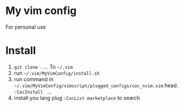 # My vim config
For personal use


# Install
1. `git clone ...` To `~/.vim`
2. run `~/.vim/MyVimConfig/install.sh`
3. run command in `~/.vim/MyVimConfig/vimscript/plugged_configs/coc_nvim.vim` head. `:CocInstall ` ...
4. install you lang plug `:CocList marketplace` to search
